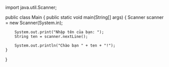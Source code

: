import java.util.Scanner;

public class Main
{
    public static void main(String[] args) {
        Scanner scanner = new Scanner(System.in);

        System.out.print("Nhập tên của bạn: ");
        String ten = scanner.nextLine();

        System.out.println("Chào bạn " + ten + "!");
    }
}
